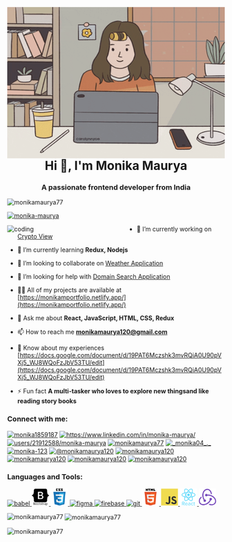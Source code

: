 <img align="left" alt="coding" width="100%" height="350"  src="https://github.com/monikamaurya77/monikamaurya77/blob/main/giphy.gif" >
<h1 align="center">Hi 👋, I'm Monika Maurya</h1>
<h3 align="center">A passionate frontend developer from India</h3>

<p align="left"> <img src="https://komarev.com/ghpvc/?username=monikamaurya77&label=Profile%20views&color=0e75b6&style=flat" alt="monikamaurya77" /> </p>

<p align="left"> <a href="https://github.com/ryo-ma/github-profile-trophy"><img src="https://github-profile-trophy.vercel.app/?username=monikamaurya77" alt="monika-maurya" /></a> </p>


<img align="left" alt="coding" width="300" src="https://cdn.dribbble.com/users/2851002/screenshots/7736965/media/e08e0676dd54ae8715c2d72bbdd51eb2.gif" >


- 🔭 I’m currently working on [Crypto View](https://monikacryptoview1.netlify.app/)

- 🌱 I’m currently learning **Redux, Nodejs**

- 👯 I’m looking to collaborate on [Weather Application](https://github.com/monikamaurya77/React-Weather-App)

- 🤝 I’m looking for help with [Domain Search Application](https://monika-domain-search-application.netlify.app/)

- 👨‍💻 All of my projects are available at [https://monikamportfolio.netlify.app/](https://monikamportfolio.netlify.app/)

- 💬 Ask me about **React, JavaScript, HTML, CSS, Redux**

- 📫 How to reach me **monikamaurya120@gmail.com**

- 📄 Know about my experiences [https://docs.google.com/document/d/19PAT6Mczshk3mvRQiA0U90pVXj5_WJ8WQoFzJbV53TU/edit](https://docs.google.com/document/d/19PAT6Mczshk3mvRQiA0U90pVXj5_WJ8WQoFzJbV53TU/edit)

- ⚡ Fun fact **A multi-tasker who loves to explore new thingsand like reading story books**

<h3 align="left">Connect with me:</h3>
<p align="left">
<a href="https://twitter.com/monika1859187" target="blank"><img align="center" src="https://raw.githubusercontent.com/rahuldkjain/github-profile-readme-generator/master/src/images/icons/Social/twitter.svg" alt="monika1859187" height="30" width="40" /></a>
<a href="https://linkedin.com/in/https://www.linkedin.com/in/monika-maurya/" target="blank"><img align="center" src="https://raw.githubusercontent.com/rahuldkjain/github-profile-readme-generator/master/src/images/icons/Social/linked-in-alt.svg" alt="https://www.linkedin.com/in/monika-maurya/" height="30" width="40" /></a>
<a href="https://stackoverflow.com/users/users/21912588/monika-maurya" target="blank"><img align="center" src="https://raw.githubusercontent.com/rahuldkjain/github-profile-readme-generator/master/src/images/icons/Social/stack-overflow.svg" alt="users/21912588/monika-maurya" height="30" width="40" /></a>
<a href="https://codesandbox.com/monikamaurya77" target="blank"><img align="center" src="https://raw.githubusercontent.com/rahuldkjain/github-profile-readme-generator/master/src/images/icons/Social/codesandbox.svg" alt="monikamaurya77" height="30" width="40" /></a>
<a href="https://instagram.com/_monika04_._" target="blank"><img align="center" src="https://raw.githubusercontent.com/rahuldkjain/github-profile-readme-generator/master/src/images/icons/Social/instagram.svg" alt="_monika04_._" height="30" width="40" /></a>
<a href="https://dribbble.com/monika-123" target="blank"><img align="center" src="https://raw.githubusercontent.com/rahuldkjain/github-profile-readme-generator/master/src/images/icons/Social/dribbble.svg" alt="monika-123" height="30" width="40" /></a>
<a href="https://medium.com/@monikamaurya120" target="blank"><img align="center" src="https://raw.githubusercontent.com/rahuldkjain/github-profile-readme-generator/master/src/images/icons/Social/medium.svg" alt="@monikamaurya120" height="30" width="40" /></a>
<a href="https://www.hackerrank.com/monikamaurya120" target="blank"><img align="center" src="https://raw.githubusercontent.com/rahuldkjain/github-profile-readme-generator/master/src/images/icons/Social/hackerrank.svg" alt="monikamaurya120" height="30" width="40" /></a>
<a href="https://www.leetcode.com/monikamaurya120" target="blank"><img align="center" src="https://raw.githubusercontent.com/rahuldkjain/github-profile-readme-generator/master/src/images/icons/Social/leet-code.svg" alt="monikamaurya120" height="30" width="40" /></a>
<a href="https://www.hackerearth.com/monikamaurya120" target="blank"><img align="center" src="https://raw.githubusercontent.com/rahuldkjain/github-profile-readme-generator/master/src/images/icons/Social/hackerearth.svg" alt="monikamaurya120" height="30" width="40" /></a>
<a href="https://auth.geeksforgeeks.org/user/monikamaurya120" target="blank"><img align="center" src="https://raw.githubusercontent.com/rahuldkjain/github-profile-readme-generator/master/src/images/icons/Social/geeks-for-geeks.svg" alt="monikamaurya120" height="30" width="40" /></a>
</p>

<h3 align="left">Languages and Tools:</h3>
<p align="left"> <a href="https://babeljs.io/" target="_blank" rel="noreferrer"> <img src="https://www.vectorlogo.zone/logos/babeljs/babeljs-icon.svg" alt="babel" width="40" height="40"/> </a> <a href="https://getbootstrap.com" target="_blank" rel="noreferrer"> <img src="https://raw.githubusercontent.com/devicons/devicon/master/icons/bootstrap/bootstrap-plain-wordmark.svg" alt="bootstrap" width="40" height="40"/> </a> <a href="https://www.w3schools.com/css/" target="_blank" rel="noreferrer"> <img src="https://raw.githubusercontent.com/devicons/devicon/master/icons/css3/css3-original-wordmark.svg" alt="css3" width="40" height="40"/> </a> <a href="https://www.figma.com/" target="_blank" rel="noreferrer"> <img src="https://www.vectorlogo.zone/logos/figma/figma-icon.svg" alt="figma" width="40" height="40"/> </a> <a href="https://firebase.google.com/" target="_blank" rel="noreferrer"> <img src="https://www.vectorlogo.zone/logos/firebase/firebase-icon.svg" alt="firebase" width="40" height="40"/> </a> <a href="https://git-scm.com/" target="_blank" rel="noreferrer"> <img src="https://www.vectorlogo.zone/logos/git-scm/git-scm-icon.svg" alt="git" width="40" height="40"/> </a> <a href="https://www.w3.org/html/" target="_blank" rel="noreferrer"> <img src="https://raw.githubusercontent.com/devicons/devicon/master/icons/html5/html5-original-wordmark.svg" alt="html5" width="40" height="40"/> </a> <a href="https://developer.mozilla.org/en-US/docs/Web/JavaScript" target="_blank" rel="noreferrer"> <img src="https://raw.githubusercontent.com/devicons/devicon/master/icons/javascript/javascript-original.svg" alt="javascript" width="40" height="40"/> </a> <a href="https://reactjs.org/" target="_blank" rel="noreferrer"> <img src="https://raw.githubusercontent.com/devicons/devicon/master/icons/react/react-original-wordmark.svg" alt="react" width="40" height="40"/> </a> <a href="https://redux.js.org" target="_blank" rel="noreferrer"> <img src="https://raw.githubusercontent.com/devicons/devicon/master/icons/redux/redux-original.svg" alt="redux" width="40" height="40"/> </a> </p>

<p><img align="left" src="https://github-readme-stats.vercel.app/api/top-langs?username=monikamaurya77&show_icons=true&locale=en&layout=compact" alt="monikamaurya77" /></p>

<p>&nbsp;<img align="center" src="https://github-readme-stats.vercel.app/api?username=monikamaurya77&show_icons=true&locale=en" alt="monikamaurya77" /></p>

<p><img align="center" src="https://github-readme-streak-stats.herokuapp.com/?user=monikamaurya77&" alt="monikamaurya77" /></p>
